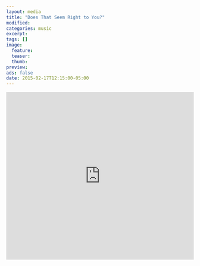 ```yaml
---
layout: media
title: "Does That Seem Right to You?"
modified:
categories: music
excerpt:
tags: []
image:
  feature:
  teaser:
  thumb:
preview: 
ads: false
date: 2015-02-17T12:15:00-05:00
---
```


<iframe width="100%" height="450" scrolling="no" frameborder="no" src="https://w.soundcloud.com/player/?url=https%3A//api.soundcloud.com/tracks/191613734&amp;auto_play=true&amp;hide_related=false&amp;show_comments=true&amp;show_user=true&amp;show_reposts=false&amp;visual=true"></iframe>
